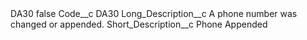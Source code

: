 <?xml version="1.0" encoding="UTF-8"?>
<CustomMetadata xmlns="http://soap.sforce.com/2006/04/metadata" xmlns:xsi="http://www.w3.org/2001/XMLSchema-instance" xmlns:xsd="http://www.w3.org/2001/XMLSchema">
    <label>DA30</label>
    <protected>false</protected>
    <values>
        <field>Code__c</field>
        <value xsi:type="xsd:string">DA30</value>
    </values>
    <values>
        <field>Long_Description__c</field>
        <value xsi:type="xsd:string">A phone number was changed or appended.</value>
    </values>
    <values>
        <field>Short_Description__c</field>
        <value xsi:type="xsd:string">Phone Appended</value>
    </values>
</CustomMetadata>
